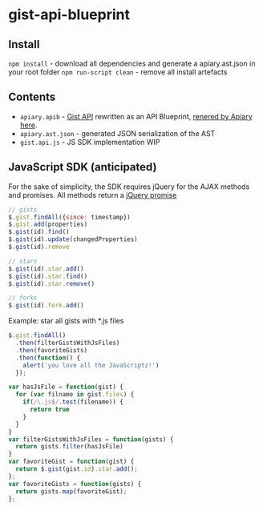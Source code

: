 gist-api-blueprint
==================

Install
-------------
`npm install` - download all dependencies and generate a apiary.ast.json in your root folder
`npm run-script clean` - remove all install artefacts

Contents
--------
+ `apiary.apib` - [Gist API](http://developer.github.com/v3/gists/) rewritten as an API Blueprint, [renered by Apiary here](http://docs.gistsample.apiary.io/).
+ `apiary.ast.json` - generated JSON serialization of the AST
+ `gist.api.js` - JS SDK implementation WIP


JavaScript SDK (anticipated)
------------------------------

For the sake of simplicity, the SDK requires jQuery for the AJAX methods and promises.
All methods return a [jQuery promise](http://api.jquery.com/category/deferred-object/)

```js
// gists
$.gist.findAll({since: timestamp})
$.gist.add(properties)
$.gist(id).find()
$.gist(id).update(changedProperties)
$.gist(id).remove

// stars
$.gist(id).star.add()
$.gist(id).star.find()
$.gist(id).star.remove()

// forks
$.gist(id).fork.add()
```

Example: star all gists with *.js files

```js
$.gist.findAll()
  .then(filterGistsWithJsFiles)
  .then(favoriteGists)
  .then(function() {
    alert('you love all the JavaScriptz!')
  });

var hasJsFile = function(gist) {
  for (var filname in gist.files) {
    if(/\.js$/.test(filename)) {
      return true
    }
  }
}
var filterGistsWithJsFiles = function(gists) {
  return gists.filter(hasJsFile)
}
var favoriteGist = function(gist) {
  return $.gist(gist.id).star.add();
};
var favoriteGists = function(gists) {
  return gists.map(favoriteGist);
};
```